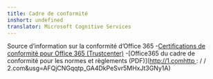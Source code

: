 ```yaml
---
title: Cadre de conformité
inshort: undefined
translator: Microsoft Cognitive Services
---
```


Source d’information sur la conformité d’Office 365
-[Certifications de conformité pour Office 365 (Trustcenter)](https://products.office.com/en-us/business/office-365-trust-center-compliance-certifications)
-[Office365 du cadre de conformité pour les normes et règlements (PDF)](http://1.comhttp : / / 2.com&usg=AFQjCNGqqtp_GA4DkPeSvr5MHxJt3GNy1A)

